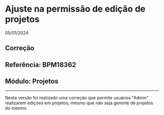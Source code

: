 # Ajuste na permissão de edição de projetos
05/01/2024
## Correção
## Referência: BPM18362
## Módulo: Projetos
***

Nesta versão foi realizado uma correção que permite usuários "Admin" realizarem edições em projetos, mesmo que não seja gerente de projetos do mesmo.